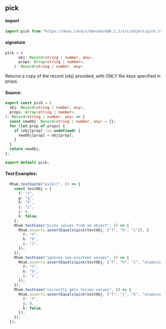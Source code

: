 
## pick

#### import
```typescript
import pick from "https://deno.land/x/denodash@0.1.2/src/object/pick.ts"
```

#### signature
```typescript
pick = (
      obj: Record<string | number, any>,
      props: Array<string | number>,
    ): Record<string | number, any>
```

Returns a copy of the record (obj) provided, with ONLY the keys specified in props.

#### Source:

```typescript
export const pick = (
  obj: Record<string | number, any>,
  props: Array<string | number>,
): Record<string | number, any> => {
  const newObj: Record<string | number, any> = {};
  for (let prop of props) {
    if (obj[prop] !== undefined) {
      newObj[prop] = obj[prop];
    }
  }
  return newObj;
};

export default pick;

```

#### Test Examples: 

```typescript
  Rhum.testSuite("pick()", () => {
    const testObj = {
      f: "f",
      g: "g",
      h: "h",
      i: "i",
      j: 0,
      k: false,
    };
    Rhum.testCase("picks values from an object", () => {
      Rhum.asserts.assertEquals(pick(testObj, ["f", "h", "i"]), {
        f: "f",
        h: "h",
        i: "i",
      });
    });
    Rhum.testCase("ignores non-existant values", () => {
      Rhum.asserts.assertEquals(pick(testObj, ["f", "h", "i", "aluminium"]), {
        f: "f",
        h: "h",
        i: "i",
      });
    });
    Rhum.testCase("correctly gets falsey values", () => {
      Rhum.asserts.assertEquals(pick(testObj, ["f", "j", "k", "aluminium"]), {
        f: "f",
        j: 0,
        k: false,
      });
    });
  });
```

  